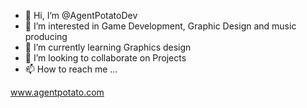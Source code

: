 - 👋 Hi, I’m @AgentPotatoDev
- 👀 I’m interested in Game Development, Graphic Design and music producing
- 🌱 I’m currently learning Graphics design
- 💞️ I’m looking to collaborate on Projects
- 📫 How to reach me ...

www.agentpotato.com
